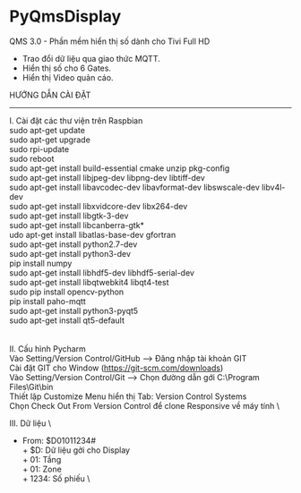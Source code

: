# PyQmsDisplay
QMS 3.0 - Phần mềm hiển thị số dành cho Tivi Full HD
+ Trao đổi dữ liệu qua giao thức MQTT.
+ Hiển thị số cho 6 Gates.
+ Hiển thị Video quản cáo.

HƯỚNG DẪN CÀI ĐẶT
******************************************************************************************************************

I. Cài đặt các thư viện trên Raspbian   \
sudo apt-get update \
sudo apt-get upgrade    \
sudo rpi-update \
sudo reboot \
sudo apt-get install build-essential cmake unzip pkg-config \
sudo apt-get install libjpeg-dev libpng-dev libtiff-dev \
sudo apt-get install libavcodec-dev libavformat-dev libswscale-dev libv4l-dev   \
sudo apt-get install libxvidcore-dev libx264-dev    \
sudo apt-get install libgtk-3-dev   \
sudo apt-get install libcanberra-gtk*   \
udo apt-get install libatlas-base-dev gfortran  \
sudo apt-get install python2.7-dev  \
sudo apt-get install python3-dev    \
pip install numpy   \
sudo apt-get install libhdf5-dev libhdf5-serial-dev \
sudo apt-get install libqtwebkit4 libqt4-test   \
sudo pip install opencv-python​ \
pip install paho-mqtt   \
sudo apt-get install python3-pyqt5  \
sudo apt-get install qt5-default    \
\
\
II. Cấu hình Pycharm    \
Vào Setting/Version Control/GitHub --> Đăng nhập tài khoản GIT  \
Cài đặt GIT cho Window (https://git-scm.com/downloads)  \
Vào Setting/Version Control/Git --> Chọn đường dẫn gới C:\Program Files\Git\bin \
Thiết lập Customize Menu hiển thị Tab: Version Control Systems  \
Chọn Check Out From Version Control để clone Responsive về máy tính \

III. Dữ liệu    \
+ From: $D01011234# \
        + $D: Dữ liệu gởi cho Display   \
        + 01: Tầng  \
        + 01: Zone  \
        + 1234: Số phiếu    \

